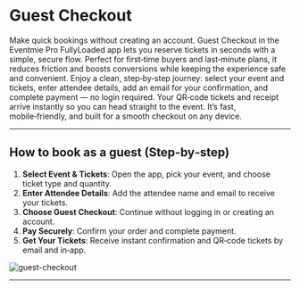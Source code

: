 # Guest Checkout

Make quick bookings without creating an account. Guest Checkout in the Eventmie Pro FullyLoaded app lets you reserve tickets in seconds with a simple, secure flow. Perfect for first‑time buyers and last‑minute plans, it reduces friction and boosts conversions while keeping the experience safe and convenient. Enjoy a clean, step‑by‑step journey: select your event and tickets, enter attendee details, add an email for your confirmation, and complete payment — no login required. Your QR‑code tickets and receipt arrive instantly so you can head straight to the event. It’s fast, mobile‑friendly, and built for a smooth checkout on any device.


---


## How to book as a guest (Step‑by‑step)
1. **Select Event & Tickets**: Open the app, pick your event, and choose ticket type and quantity.
2. **Enter Attendee Details**: Add the attendee name and email to receive your tickets.
3. **Choose Guest Checkout**: Continue without logging in or creating an account.
4. **Pay Securely**: Confirm your order and complete payment.
5. **Get Your Tickets**: Receive instant confirmation and QR‑code tickets by email and in‑app.

![guest-checkout](/images/v3/Guest-Checkout-Booking-Image-5.webp "guest-checkout")

---